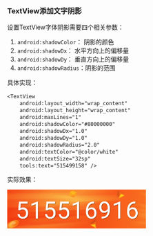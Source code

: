 ### TextView添加文字阴影

设置TextView字体阴影需要四个相关参数：

 1. `android:shadowColor`： 阴影的颜色
 2. `android:shadowDx`：    水平方向上的偏移量
 3. `android:shadowDy`：    垂直方向上的偏移量
 4. `android:shadowRadius`：阴影的范围

具体实现：

```
<TextView
	android:layout_width="wrap_content"
	android:layout_height="wrap_content"
	android:maxLines="1"
	android:shadowColor="#80000000"
	android:shadowDx="1.0"
	android:shadowDy="1.0"
	android:shadowRadius="2.0"
	android:textColor="@color/white"
	android:textSize="32sp"
	tools:text="515499158" />
```

实际效果：

![图片描述](imgs/text_shadow.png)
